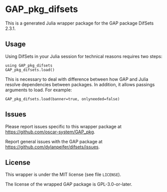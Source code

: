 # GAP_pkg_difsets

This is a generated Julia wrapper package for the GAP package DifSets 2.3.1.

## Usage

Using DifSets in your Julia session for technical reasons requires two steps:

    using GAP_pkg_difsets
    GAP_pkg_difsets.load()

This is necessary to deal with difference between how GAP and Julia
resolve dependencies between packages. In addition, it allows passings
arguments to load. For example:

    GAP_pkg_difsets.load(banner=true, onlyneeded=false)

## Issues

Please report issues specific to this wrapper package at <https://github.com/oscar-system/GAP_pkg>.

Report general issues with the GAP package at <https://github.com/dylanpeifer/difsets/issues>.

## License

This wrapper is under the MIT license (see file `LICENSE`).

The license of the wrapped GAP package is GPL-3.0-or-later.
